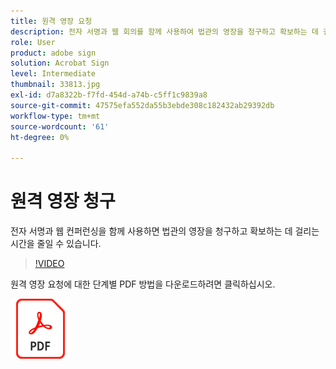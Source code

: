 ```yaml
---
title: 원격 영장 요청
description: 전자 서명과 웹 회의를 함께 사용하여 법관의 영장을 청구하고 확보하는 데 걸리는 시간을 줄일 수 있습니다
role: User
product: adobe sign
solution: Acrobat Sign
level: Intermediate
thumbnail: 33813.jpg
exl-id: d7a8322b-f7fd-454d-a74b-c5ff1c9839a8
source-git-commit: 47575efa552da55b3ebde308c182432ab29392db
workflow-type: tm+mt
source-wordcount: '61'
ht-degree: 0%

---
```


# 원격 영장 청구

전자 서명과 웹 컨퍼런싱을 함께 사용하면 법관의 영장을 청구하고 확보하는 데 걸리는 시간을 줄일 수 있습니다.

>[!VIDEO](https://video.tv.adobe.com/v/33813?hidetitle=true)

원격 영장 요청에 대한 단계별 PDF 방법을 다운로드하려면 클릭하십시오.

[![PDF 레시피 다운로드](../assets/acrobat_PDF_96.png)](../assets/UseCaseRecipe-EN-Remote-Warrant-Request.pdf)

